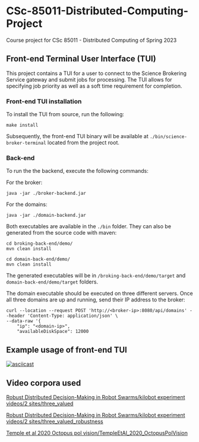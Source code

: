 # CSc-85011-Distributed-Computing-Project
Course project for CSc 85011 - Distributed Computing of Spring 2023

## Front-end Terminal User Interface (TUI)

This project contains a TUI for a user to connect to the Science Brokering Service gateway and submit jobs for processing.
The TUI allows for specifying job priority as well as a soft time requirement for completion.

### Front-end TUI installation

To install the TUI from source, run the following:

```
make install
```

Subsequently, the front-end TUI binary will be available at `./bin/science-broker-terminal` located from the project root.

### Back-end 

To run the the backend, execute the following commands: 

For the broker:
```
java -jar ./broker-backend.jar
```

For the domains:
```
java -jar ./domain-backend.jar
```

Both executables are available in the `./bin` folder. They can also be generated from the source code with maven:
```
cd broking-back-end/demo/
mvn clean install
```
```
cd domain-back-end/demo/
mvn clean install
```
The generated executables will be in `/broking-back-end/demo/target` and `domain-back-end/demo/target` folders.

The domain executable should be executed on three different servers. Once all three domains are up and running, send their IP address to the broker:

```
curl --location --request POST 'http://<broker-ip>:8080/api/domains' --header 'Content-Type: application/json' \
--data-raw '{
    "ip": "<domain-ip>",
    "availableDiskSpace": 12000
```

## Example usage of front-end TUI

[![asciicast](https://asciinema.org/a/Sd9Yiks5qpvJQM2zw4KA5RREN.svg)](https://asciinema.org/a/Sd9Yiks5qpvJQM2zw4KA5RREN?speed=2&theme=solarized-dark&autoplay=1)


## Video corpora used

[Robust Distributed Decision-Making in Robot Swarms/kilobot experiment videos/2 sites/three_valued](https://data.bris.ac.uk/data/dataset/441f63ca99a1cc7cd7338d08e94d67a3)

[Robust Distributed Decision-Making in Robot Swarms/kilobot experiment videos/2 sites/three_valued_robustness](https://data.bris.ac.uk/data/dataset/de10260e4fe410aadb5983dde5650ecc)

[Temple et al 2020 Octopus pol vision/TempleEtAl_2020_OctopusPolVision](https://data.bris.ac.uk/data/dataset/ce7aa7b7bf9ac967fec2cc7ec21a61d2)
